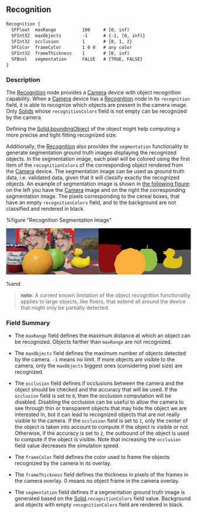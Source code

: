 ## Recognition

```
Recognition {
  SFFloat  maxRange          100     # [0, inf)
  SFInt32  maxObjects        -1      # {-1, [0, inf)}
  SFInt32  occlusion         1       # {0, 1, 2}
  SFColor  frameColor        1 0 0   # any color
  SFInt32  frameThickness    1       # [0, inf)
  SFBool   segmentation      FALSE   # {TRUE, FALSE}
}
```

### Description

The [Recognition](#recognition) node provides a [Camera](camera.md) device with object recognition capability.
When a [Camera](camera.md) device has a [Recognition](#recognition) node in its `recognition` field, it is able to recognize which objects are present in the camera image.
Only [Solids](solid.md) whose `recognitionColors` field is not empty can be recognized by the camera.

Defining the [Solid.boundingObject](solid.md) of the object might help computing a more precise and tight fitting recognized size.

Additionally, the [Recognition](#recognition) also provides the `segmentation` functionality to generate segmentation ground truth images displaying the recognized objects.
In the segmentation image, each pixel will be colored using the first item of the `recognitionColors` of the corresponding object rendered from the [Camera](camera.md) device.
The segmentation image can be used as ground truth data, i.e. validated data, given that it will classify exactly the recognized objects.
An example of segmentation image is shown in [the following figure](#recognition-segmentation-image): on the left you have the [Camera](camera.md) image and on the right the corresponding segmentation image.
The pixels corresponding to the cereal boxes, that have an empty `recognitionColors` field, and to the background are not classified and rendered in black.

%figure "Recognition Segmentation Image"

![recognition_segmentation_image.png](images/recognition_segmentation_image.png)

%end

> **note**: A current known limitation of the object recognition functionality applies to large objects, like floors, that extend all around the device that might only be partially detected.


### Field Summary

- The `maxRange` field defines the maximum distance at which an object can be recognized.
Objects farther than `maxRange` are not recognized.

- The `maxObjects` field defines the maximum number of objects detected by the camera.
`-1` means no limit.
If more objects are visible to the camera, only the `maxObjects` biggest ones (considering pixel size) are recognized.

- The `occlusion` field defines if occlusions between the camera and the object should be checked and the accuracy that will be used.
If the `occlusion` field is set to `0`, then the occlusion computation will be disabled.
Disabling the occlusion can be useful to allow the camera to see through thin or transparent objects that may hide the object we are interested in, but it can lead to recognized objects that are not really visible to the camera.
If the `occlusion` field is set to `1`, only the center of the object is taken into account to compute if the object is visible or not.
Otherwise, if the accuracy is set to `2`, the outbound of the object is used to compute if the object is visible.
Note that increasing the `occlusion` field value decreases the simulation speed.

- The `frameColor` field defines the color used to frame the objects recognized by the camera in its overlay.

- The `frameThickness` field defines the thickness in pixels of the frames in the camera overlay.
0 means no object frame in the camera overlay.

- The `segmentation` field defines if a segmentation ground truth image is generated based on the [Solid](solid.md).`recognitionColors` field value.
Background and objects with empty `recognitionColors` field are rendered in black.
